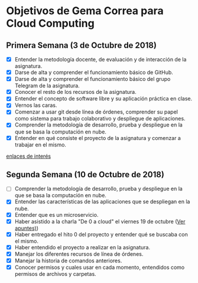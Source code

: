 # Objetivos de Gema Correa para Cloud Computing

## Primera Semana (3 de Octubre de 2018)

- [x] Entender la metodología docente, de evaluación y de interacción de la asignatura.
- [x] Darse de alta y comprender el funcionamiento básico de GitHub.
- [x] Darse de alta y comprender el funcionamiento básico del grupo Telegram de la asignatura.  
- [x] Conocer el resto de los recursos de la asignatura.
- [x] Entender el concepto de software libre y su aplicación práctica en clase.
- [x] Vernos las caras.
- [x] Comenzar a usar git desde línea de órdenes, comprender su papel como sistema para trabajo colaborativo y despliegue de aplicaciones.
- [x] Comprender la metodología de desarrollo, prueba y despliegue en la que se basa la computación en nube.
- [x] Entender en qué consiste el proyecto de la asignatura y comenzar a trabajar en el mismo.

[enlaces de interés](https://github.com/Gecofer/ejercicios-CC/blob/master/hito0/objetivos0.md)

## Segunda Semana (10 de Octubre de 2018)

- [ ] Comprender la metodología de desarrollo, prueba y despliegue en la que se basa la computación en nube.
- [x] Entender las características de las aplicaciones que se despliegan en la nube.
- [x] Entender que es un microservicio.
- [x] Haber asistido a la charla "De 0 a cloud" el viernes 19 de octubre ([Ver apuntes)](https://github.com/Gecofer/ejercicios-CC/blob/master/hito1/Charla0aCloud.pdf))
- [x] Haber entregado el hito 0 del proyecto y entender qué se buscaba con el mismo.
- [x] Haber entendido el proyecto a realizar en la asignatura.
- [x] Manejar los diferentes recursos de línea de órdenes.
- [x] Manejar la historia de comandos anteriores.
- [x] Conocer permisos y cuales usar en cada momento, entendidos como permisos de archivos y carpetas.
